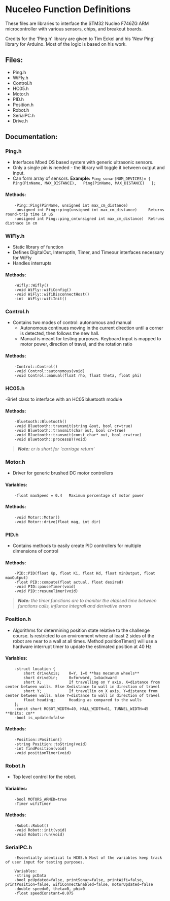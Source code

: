 # Nuceleo Function Definitions

These files are libraries to interface the STM32 Nucleo F746ZG ARM microcontroller with various sensors, chips, and breakout boards. 

Credits for the 'Ping.h' library are given to Tim Eckel and his 'New Ping' library for Arduino. Most of the logic is based on his work. 

## Files:
- Ping.h
- WiFly.h
- Control.h
- HC05.h
- Motor.h
- PID.h
- Position.h
- Robot.h
- SerialPC.h
- Drive.h

## Documentation:
### Ping.h
- Interfaces Mbed OS based system with generic ultrasonic sensors. 
- Only a single pin is needed - the library will toggle it between output and input.
- Can form array of sensors. __Example:__
`Ping sonar[NUM_DEVICES]= {  
    Ping(PinName, MAX_DISTANCE),  
    Ping(PinName, MAX_DISTANCE)  
 };`
        
#### Methods:
        -Ping::Ping(PinName, unsigned int max_cm_distance)
        -unsigned int Ping::ping(unsigned int max_cm_distance)     Returns round-trip time in uS
        -unsigned int Ping::ping_cm(unsigned int max_cm_distance)  Retruns distnace in cm

### WiFly.h
- Static library of function
- Defines DigitalOut, InterruptIn, Timer, and Timeour interfaces necessary for WiFly
- Handles interrupts
        
#### Methods:
        -Wifly::Wifly()
        -void WiFly::wifiConfig()
        -void WiFly::wifiDisconnectHost()
        -int  WiFly::wifiInit()

### Control.h
- Contains two modes of control: autonomous and manual
  - Autonomous continues moving in the current direction until a corner is detected, then follows the new hall.
  - Manual is meant for testing purposes. Keyboard input is mapped to motor power, direction of travel, and the rotation ratio
            
#### Methods:
        -Control::Control()
        -void Control::autonomous(void)
        -void Control::manual(float rho, float theta, float phi)
        
### HC05.h
-Brief class to interface with an HC05 bluetooth module
        
#### Methods:
        -Bluetooth::Bluetooth()
        -void Bluetooth::transmit(string &out, bool cr=true)
        -void Bluetooth::transmit(char out, bool cr=true)
        -void Bluetooth::transmit(const char* out, bool cr=true)
        -void Bluetooth::processBT(void)
> _**Note:** cr is short for 'carriage return'_
        
### Motor.h
- Driver for generic brushed DC motor controllers
        
#### Variables:
        -float maxSpeed = 0.4   Maximum percentage of motor power
        
#### Methods:
        -void Motor::Motor()
        -void Motor::drive(float mag, int dir)
        
### PID.h
- Contains methods to easily create PID controllers for multiple dimensions of control
        
#### Methods:
        -PID::PID(float Kp, float Ki, float Kd, float minOutput, float maxOutput)
        -float PID::compute(float actual, float desired)
        -void PID::pauseTimer(void)
        -void PID::resumeTimer(void)
> _**Note:** the timer functions are to monitor the elapsed time between functions calls, influnce integrall and derivative errors_
        
### Position.h
- Algorithms for determining position state relative to the challenge course. Is restricted to an environment where at least 2 sides of the robot are near to a wall at all times. Method positionTimer() will use a hardware interrupt timer to update the estimated position at 40 Hz
  
#### Variables:
        -struct location {
            short driveAxis;    0=Y, 1=X **has mecanum wheels**
            short driveDir;     0=forward, 1=backward
            short X;            If travelling on Y axis, X=distance from center between walls. Else X=distance to wall in direction of travel
            short Y;            If travellin on X axis, Y=distance from center between walls. Else Y=distance to wall in direction of travel
            float heading;      Heading as compared to the walls
        };
        -const short ROBOT_WIDTH=40, HALL_WIDTH=61, TUNNEL_WIDTH=45 **Units: cm**
        -bool is_updated=false
        
#### Methods:
        -Position::Position()
        -string Position::toString(void)
        -int findPosition(void)
        -void positionTimer(void)

### Robot.h
- Top level control for the robot.
        
#### Variables:
        -bool MOTORS_ARMED=true
        -Timer wifiTimer
        
#### Methods:
        -Robot::Robot()
        -void Robot::init(void)
        -void Robot::run(void)
        
### SerialPC.h
        -Essentially identical to HC05.h Most of the variables keep track of user input for testing purposes.
        
        Variables:
        -string pcData
        -bool pcUpdated=false, printSonar=false, printWifi=false, printPosition=false, wifiConnectEnabled=false, motorUpdated=false
        -double speed=0, theta=0, phi=0
        -float speedConstant=0.075
